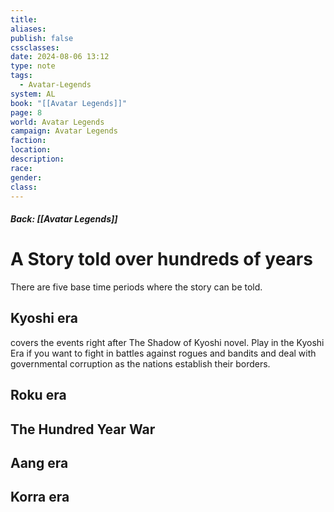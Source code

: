 ```yaml
---
title: 
aliases: 
publish: false
cssclasses: 
date: 2024-08-06 13:12
type: note
tags:
  - Avatar-Legends
system: AL
book: "[[Avatar Legends]]"
page: 8
world: Avatar Legends
campaign: Avatar Legends
faction: 
location: 
description: 
race: 
gender: 
class:
---
```

##### Back: [[Avatar Legends]]
# A Story told over hundreds of years
There are five base time periods where the story can be told.

## Kyoshi era
covers the events right after The Shadow of Kyoshi novel. Play in the Kyoshi Era if you want to fight in battles against rogues and bandits and deal with governmental corruption as the nations establish their borders.

## Roku era


## The Hundred Year War


## Aang era


## Korra era


